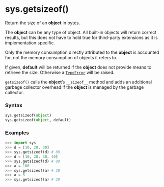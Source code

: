 # sys.getsizeof()

Return the size of an **object** in bytes.

The **object** can be any type of object. All built-in objects will return correct results, but this does not have to hold true for third-party extensions as it is implementation specific.

Only the memory consumption directly attributed to the **object** is accounted for, not the memory consumption of objects it refers to.

If given, **default** will be returned if the **object** does not provide means to retrieve the size. Otherwise a [`TypeError`](/exceptions/TypeError.md) will be raised.

`getsizeof()` calls the **object**’s `__sizeof__` method and adds an additional garbage collector overhead if the **object** is managed by the garbage collector.

### Syntax

```python
sys.getsizeof(object)
sys.getsizeof(object, default)
```

### Examples

```python
>>> import sys
>>> d = [10, 20, 30]
>>> sys.getsizeof(d) # 88
>>> d = [10, 20, 30, 40]
>>> sys.getsizeof(d) # 88
>>> a = 100
>>> sys.getsizeof(a) # 28
>>> a = 5
>>> sys.getsizeof(a) # 28
```